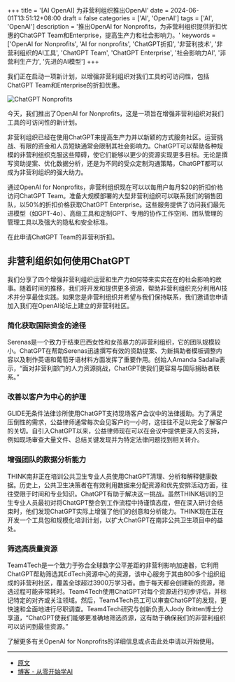 +++
title = '[AI OpenAI] 为非营利组织推出OpenAI'
date = 2024-06-01T13:51:12+08:00
draft = false
categories = ['AI', 'OpenAI']
tags = ['AI', 'OpenAI']
description = '推出OpenAI for Nonprofits，为非营利组织提供折扣优惠的ChatGPT Team和Enterprise，提高生产力和社会影响力。'
keywords = ['OpenAI for Nonprofits', 'AI for nonprofits', 'ChatGPT折扣', '非营利技术', '非营利组织的AI工具', 'ChatGPT Team', 'ChatGPT Enterprise', '社会影响力AI', '非营利生产力', '先进的AI模型']
+++

我们正在启动一项新计划，以增强非营利组织对我们工具的可访问性，包括ChatGPT Team和Enterprise的折扣优惠。

![ChatGPT Nonprofits](https://images.ctfassets.net/kftzwdyauwt9/4Em8mbOC0xiobfRkg46uii/6e068b71acec20f841a71985b6f8a4fb/ChatGPT_Nonprofits.png?w=1920&q=90&fm=webp)

今天，我们推出了OpenAI for Nonprofits，这是一项旨在增强非营利组织对我们工具的可访问性的新计划。

非营利组织已经在使用ChatGPT来提高生产力并以新颖的方式服务社区。运营挑战、有限的资金和人员短缺通常会限制其社会影响力。ChatGPT可以帮助各种规模的非营利组织克服这些障碍，使它们能够以更少的资源实现更多目标。无论是撰写资助提案、优化数据分析，还是为不同的受众定制沟通策略，ChatGPT都可以成为非营利组织的强大助力。

通过OpenAI for Nonprofits，非营利组织现在可以以每用户每月$20的折扣价格访问ChatGPT Team。准备大规模部署的大型非营利组织可以联系我们的销售团队，以50%的折扣价格获取ChatGPT Enterprise。这些服务提供了访问我们最先进模型（如GPT-4o）、高级工具和定制GPT、专用的协作工作空间、团队管理的管理工具以及强大的隐私和安全标准。

在此申请ChatGPT Team的非营利折扣。

## 非营利组织如何使用ChatGPT
我们分享了四个增强非营利组织运营和生产力如何带来实实在在的社会影响的故事。随着时间的推移，我们将开发和提供更多资源，帮助非营利组织充分利用AI技术并分享最佳实践。如果您是非营利组织并希望与我们保持联系，我们邀请您申请加入我们在OpenAI论坛上建立的非营利社区。

### 简化获取国际资金的途径
Serenas是一个致力于结束巴西女性和女孩暴力的非营利组织，它的团队规模较小。ChatGPT在帮助Serenas迅速撰写有效的资助提案、为新捐助者模板调整内容以及制作英语和葡萄牙语材料方面发挥了重要作用。创始人Amanda Sadalla表示，“面对非营利部门的人力资源挑战，ChatGPT使我们更容易与国际捐助者联系。”

### 改善以客户为中心的护理
GLIDE无条件法律诊所使用ChatGPT支持现场客户会议中的法律援助。为了满足压倒性的需求，公益律师通常每次会见客户约一小时，这往往不足以完全了解客户的关切。自引入ChatGPT以来，公益律师现在可以在会议中提供更深入的支持，例如现场审查大量文件、总结关键发现并为特定法律问题找到相关转介。

### 增强团队的数据分析能力
THINK南非正在培训公共卫生专业人员使用ChatGPT清理、分析和解释健康数据。历史上，公共卫生决策者在有效利用数据来分配资源和优先安排活动方面，往往受限于时间和专业知识。ChatGPT有助于解决这一挑战。虽然THINK培训的卫生专业人员最初对将ChatGPT整合到工作流程中持谨慎态度，但在深入研讨会结束时，他们发现ChatGPT实际上增强了他们的创意和分析能力。THINK现在正在开发一个工具包和规模化培训计划，以扩大ChatGPT在南非公共卫生项目中的益处。

### 筛选高质量资源
Team4Tech是一个致力于弥合全球数字公平差距的非营利影响加速器，它利用ChatGPT帮助筛选其EdTech资源中心的资源，该中心服务于其由800多个组织组成的非营利社区，覆盖全球超过3900万学习者。由于每天都会创建新的资源，筛选过程可能非常耗时。Team4Tech使用ChatGPT对每个资源进行初步评估，并标记特定的对齐或关注领域。然后，Team4Tech员工可以审查ChatGPT的发现，更快速和全面地进行尽职调查。Team4Tech研究与创新负责人Jody Britten博士分享道，“ChatGPT使我们能够更准确地筛选资源，这有助于确保我们的非营利组织可以访问到最佳资源。”

了解更多有关OpenAI for Nonprofits的详细信息或点击此处申请以开始使用。

---

- [原文](https://openai.com/index/introducing-openai-for-nonprofits/)
- [博客 - 从零开始学AI](https://blog.aihub2022.top/post/ai-openai-introducing-openai-for-nonprofits/)
<!-- - [公众号 - 从零开始学AI](...) -->
<!-- - [CSDN - 从零开始学AI](...) -->
<!-- - [掘金 - 从零开始学AI](...) -->
<!-- - [知乎 - 从零开始学AI](...) -->
<!-- - [阿里云 - 从零开始学AI](...) -->
<!-- - [腾讯云 - 从零开始学AI](...) -->